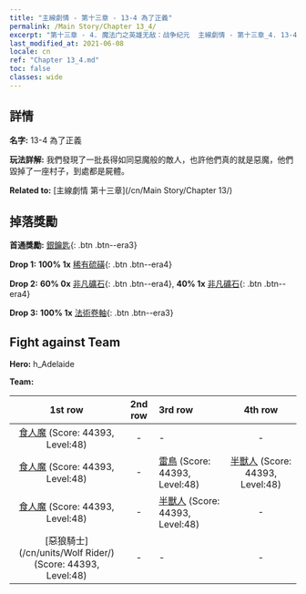 ```yaml
---
title: "主線劇情 - 第十三章 - 13-4 為了正義"
permalink: /Main Story/Chapter 13_4/
excerpt: "第十三章 - 4. 魔法门之英雄无敌：战争纪元  主線劇情 - 第十三章_4. 13-4 為了正義"
last_modified_at: 2021-06-08
locale: cn
ref: "Chapter 13_4.md"
toc: false
classes: wide
---
```


## 詳情

 **名字:** 13-4 為了正義

 **玩法詳解:** 我們發現了一批長得如同惡魔般的敵人，也許他們真的就是惡魔，他們毀掉了一座村子，到處都是屍體。

 **Related to:** [主線劇情 第十三章](/cn/Main Story/Chapter 13/)

## 掉落獎勵

 **首通獎勵:** [銀鑰匙](/cn/Items/con_693/){: .btn .btn--era3}

 **Drop 1:** **100% 1x** [稀有硫磺](/cn/Items/mat_43/){: .btn .btn--era4}

 **Drop 2:** **60% 0x** [非凡礦石](/cn/Items/mat_33/){: .btn .btn--era4}, **40% 1x** [非凡礦石](/cn/Items/mat_33/){: .btn .btn--era4}

 **Drop 3:** **100% 1x** [法術卷軸](/cn/Items/con_694/){: .btn .btn--era3}


## Fight against Team
 **Hero:** h_Adelaide

 **Team:**


  | 1st row | 2nd row | 3rd row | 4th row |
  |:----:|:----:|:----|:----:|
  | [食人魔](/cn/units/Ogre/) (Score: 44393, Level:48)  | - | - | - |
  | [食人魔](/cn/units/Ogre/) (Score: 44393, Level:48)  | - | [雷鳥](/cn/units/Roc/) (Score: 44393, Level:48)  | [半獸人](/cn/units/Orc/) (Score: 44393, Level:48)  |
  | [食人魔](/cn/units/Ogre/) (Score: 44393, Level:48)  | - | [半獸人](/cn/units/Orc/) (Score: 44393, Level:48)  | - |
  | [惡狼騎士](/cn/units/Wolf Rider/) (Score: 44393, Level:48)  | - | - | - |


